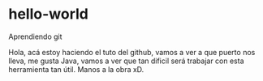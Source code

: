 # hello-world
Aprendiendo git

Hola, acá estoy haciendo el tuto del github, vamos a ver a que puerto nos lleva, me gusta Java, vamos a ver que tan dificil será trabajar con esta herramienta tan útil. Manos a la obra xD.
